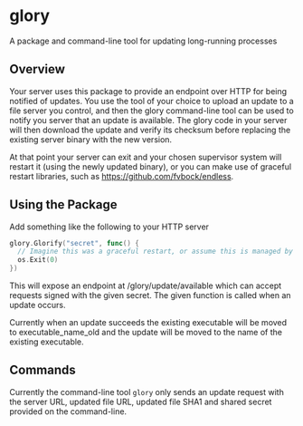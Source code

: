 # glory
A package and command-line tool for updating long-running processes

## Overview

Your server uses this package to provide an endpoint over HTTP for being notified
of updates. You use the tool of your choice to upload an update to a file server
you control, and then the glory command-line tool can be used to notify you server
that an update is available. The glory code in your server will then download the
update and verify its checksum before replacing the existing server binary with
the new version.

At that point your server can exit and your chosen supervisor system will restart
it (using the newly updated binary), or you can make use of graceful restart
libraries, such as https://github.com/fvbock/endless.

## Using the Package

Add something like the following to your HTTP server

```go
glory.Glorify("secret", func() {
  // Imagine this was a graceful restart, or assume this is managed by a supervisor
  os.Exit(0)
})
```

This will expose an endpoint at /glory/update/available which can accept requests
signed with the given secret. The given function is called when an update occurs.

Currently when an update succeeds the existing executable will be moved to
executable_name_old and the update will be moved to the name of the existing
executable.

## Commands

Currently the command-line tool `glory` only sends an update request with the server URL,
updated file URL, updated file SHA1 and shared secret provided on the command-line.
